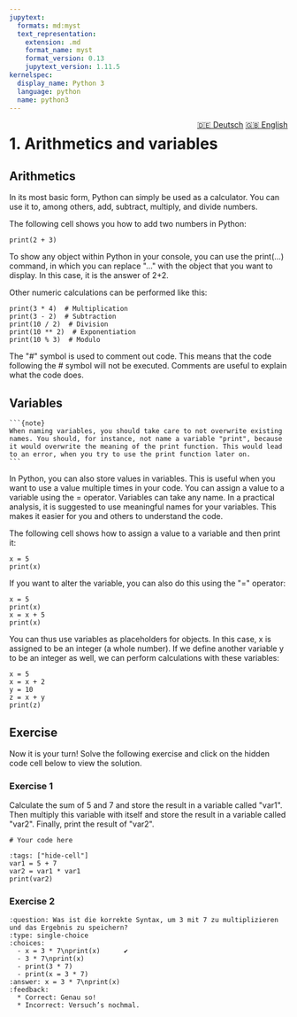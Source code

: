 ```yaml
---
jupytext:
  formats: md:myst
  text_representation:
    extension: .md
    format_name: myst
    format_version: 0.13
    jupytext_version: 1.11.5
kernelspec:
  display_name: Python 3
  language: python
  name: python3
---
```

<div style="float: right;">
  <a href="../de/arithmetics.html" style="margin-left: 10px;">🇩🇪 Deutsch</a>
  <a href="../en/arithmetics.html">🇬🇧 English</a>
</div>


# 1. Arithmetics and variables

## Arithmetics
In its most basic form, Python can simply be used as a calculator. You can use it to, among others, add, subtract, multiply, and divide numbers.

The following cell shows you how to add two numbers in Python:
```{code-cell}
print(2 + 3)
```
To show any object within Python in your console, you can use the print(...) command, in which you can replace "..." with the object that you want to display. In this case, it is the answer of 2+2.

Other numeric calculations can be performed like this:
```{code-cell}
print(3 * 4)  # Multiplication
print(3 - 2)  # Subtraction
print(10 / 2)  # Division
print(10 ** 2)  # Exponentiation
print(10 % 3)  # Modulo
```
The "#" symbol is used to comment out code. This means that the code following the # symbol will not be executed. Comments are useful to explain what the code does.

## Variables
````{margin}
```{note}
When naming variables, you should take care to not overwrite existing names. You should, for instance, not name a variable "print", because it would overwrite the meaning of the print function. This would lead to an error, when you try to use the print function later on.
```
````
In Python, you can also store values in variables. This is useful when you want to use a value multiple times in your code. You can assign a value to a variable using the = operator. 
Variables can take any name. In a practical analysis, it is suggested to use meaningful names for your variables. This makes it easier for you and others to understand the code.

The following cell shows how to assign a value to a variable and then print it:
```{code-cell}
x = 5
print(x)
```

If you want to alter the variable, you can also do this using the "=" operator:
```{code-cell}
x = 5
print(x)
x = x + 5
print(x)
```

You can thus use variables as placeholders for objects. In this case, x is assigned to be an integer (a whole number). If we define another variable y to be an integer as well, we can perform calculations with these variables:
```{code-cell}
x = 5
x = x + 2
y = 10
z = x + y
print(z)
```

## Exercise
Now it is your turn! Solve the following exercise and click on the hidden code cell below to view the solution.

### Exercise 1
Calculate the sum of 5 and 7 and store the result in a variable called "var1". Then multiply this variable with itself and store the result in a variable called "var2". Finally, print the result of "var2". 
```{code-cell}
# Your code here
```
```{code-cell}
:tags: ["hide-cell"]
var1 = 5 + 7
var2 = var1 * var1
print(var2)
```

### Exercise 2

```{quiz}
:question: Was ist die korrekte Syntax, um 3 mit 7 zu multiplizieren und das Ergebnis zu speichern?
:type: single-choice
:choices:
  - x = 3 * 7\nprint(x)      ✔
  - 3 * 7\nprint(x)
  - print(3 * 7)
  - print(x = 3 * 7)
:answer: x = 3 * 7\nprint(x)
:feedback:
  * Correct: Genau so!
  * Incorrect: Versuch’s nochmal.
```